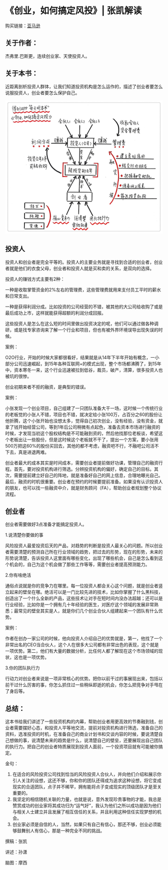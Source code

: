 《创业，如何搞定风投》| 张凯解读
=============================

购买链接：[亚马逊](https://www.amazon.cn/图书/dp/B01M1G1HM4/ref=sr_1_1?ie=UTF8&qid=1506180487&sr=8-1&keywords=创业如何搞定风投)

关于作者：
-----------------------------

杰弗里.巴斯更，连续创业家、天使投资人。

关于本书：
-----------------------------

近距离剖析投资人群体，让我们知道投资机构是怎么运作的，描述了创业者要怎么说服投资人，创业者要怎么保护自己。

![](mastering-the-VC-game/001.jpg) 

投资人
-----------------------------

投资人和创业者是完全平等的。投资人的主要业务就是寻找到合适的创业者，创业者就是他们的衣食父母，创业者和投资人就是买和卖的关系，是双向的选择。

投资人的赚钱方式主要有2种：

一种是收取掌管资金的2%左右的管理费，这些管理费就用来支付员工平时的薪水和日常支出。

一种是获得利润分成。比如投资的公司经营的不错，被其他的大公司给收购了或是最后成功上市，这样就能获得超额的利润分成回报。

这些投资人是怎么在这么短的时间里做出投资决定的呢，他们可以通过做各种调研，或是找专家咨询来了解一个行业和项目，但也有被外界环境误导出现失误的时候。

案例：

O2O行业，开始的时候大家都很看好，结果就是从14年下半年开始有概念，一小部分公司迅速崛起，到15年各种互联网+的模式出现，整个市场都沸腾了，到15年中，资本寒冬一来，这个行业迅速被拉到低谷，裁员，破产，清算，很多投资人也被坑的很惨。

创业初期来者不拒的融资，是典型的错误。

案例：

小张发现一个创业项目，自己组建了一只团队准备大干一场，这时候一个传统行业的老板觉的小张人不错，项目也不错，就决定给小张100万，占百分之60的股份让他折腾，这个小张开始也没想太多，觉得自己初次创业，没有经验，没有资金，就拿了钱开始经营公司，等到1年后公司稍微有点起色，准备去资本市场进行融资的时候，才发现当初这个股权结构是不可能融到资的，然后他找那位老板谈，希望这个老板出让一些股份，但是这时候这个老板就不干了，提出一个方案，要小张用500万把这60%的股份买回去，其他的都不考虑，融资吧不行，不融吧公司活不下去，真是进退两难。

创业者最大的成本其实是时间成本，需要创业者提前做好功课，管理自己的融资行程。首先，要对投资机构进行筛选。分辨投资机构的偏好，确定自己的目标。其次，需要提前建立好自己的阵地，就是准备好自己的网上信息，合理地曝光自己。最后，融资的时机很重要。创业者在预约的时候要提前准备。如果没有认识投资人的朋友，也可以找一些融资中介，就是财务顾问（FA），帮助创业者规划整个协议流程。

创业者
-----------------------------

创业者需要做好3点准备才能搞定投资人。

1.说清楚你要做的事

风险投资人最爱投资后天的产品，对趋势的判断是投资人最关心的问题。所以创业者需要清楚的预测自己所在行业领域的趋势，把过去的形势，现在的形势，未来的形势说清楚，告诉投资人这里面有哪些变化，出现了哪些机会，自己是怎么看到这个机会的，自己为这个机会做了那些工作等等，需要创业者提高预测能力。

2.你有啥绝活

通俗点说就是你的竞争力在哪里。每一位投资人都会关心这个问题，就是创业者竖立起来的壁垒在哪。绝活可以是一门比较先进的技术，比如你掌握了什么黑科技，创造出了一个什么全新的产品，这些技术让对手在短时间内没办法超越；还可以是行业经验，比如你是一个拥有几十年经验的医生，对医疗这个领域的发展非常熟悉；最常见的壁垒其实是人，就是你们几个创业合伙人组建起来一个团队有什么优势。

案例：

作者在创办一家公司的时候，他向投资人介绍自己的优势就是，第一，他找了一个非常出名的CEO当合伙人，这个人在很多大公司都有非常出色的表现，这个就是一项优势。第二，他们有大量的数据分析，比任何人都了解现在这个市场领域的现状，这也是一项优势。

3.你的团队执行力

行动力对创业者来说是一项非常核心的优势。把你以前干过的事展现出来，包括以前干过什么厉害的事，你怎么抓住过一些稍纵即逝的机会，你怎么把竞争对手甩在了身后等。

总结：
-----------------------------

这本书给我们讲述了一些投资机构的内幕，帮助创业者用更高效的节奏融到钱，创业者需要摆好心态，和投资人平等地交流，提前对投资机构进行筛选，准备自己的资料，选准投资的时机，在准备自己的商业计划书和交谈内容的时候，要说清楚自己想做的事，说清楚未来的趋势是什么，说清楚自己的壁垒，还要展现出自己团队的执行力。把自己的创业者特质展现到投资人面前，一个投资项目就有可能被你搞定。

金句：

1. 在适合的风险投资公司找到恰当的风险投资人合伙人，并向他们介绍和展示你引人关注的设想，这还不够，你和你的团队还得成为追求这种设想，将它变成现实的合适团队，点子并不稀罕，拥有能将点子变成现实的顶级团队才是至关重要的。
2. 我坚定的相信随机关联的力量，也就是说，意外发现珍贵事物的才能，我总是赞赏成功的创业家将其成功归为“运气好”，我认为他们之所以成功是因为他们与相关人士建立并且发展了相互信任的关系，并且利用这种信任实现梦想的机会。
3. 创业家必须是自信的人，当然，如果只有自己有信心，那还不够，创业必须能够鼓舞别人有信心，那是一种完全不同的挑战。

撰稿：张凯

讲述：孙潇

脑图：摩西